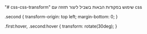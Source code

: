 "# css-css-transform" 
שימוש בפקודות הבאות בשביל ליצור תזוזה עם css


.second {
	transform-origin: top left;
	margin-bottom: 0;
}

.first:hover, .second:hover {
	transform: rotate(30deg);
}





